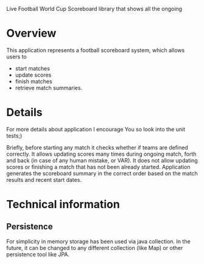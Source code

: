 Live Football World Cup Scoreboard library that shows all the ongoing

# Overview
This application represents a football scoreboard system, which allows users to 
- start matches
- update scores
- finish matches
- retrieve match summaries.

# Details

For more details about application I encourage You so look into the unit tests;)

Briefly, before starting any match it checks whether if teams are defined correctly.
It allows updating scores many times during ongoing match, forth and back (in case of any human mistake, or VAR).
It does not allow updating scores or finishing a match that has not been already started.
Application generates the scoreboard summary in the correct order based on the match results 
and recent start dates.

# Technical information

## Persistence
For simplicity in memory storage has been used via java collection.
In the future, it can be changed to any different collection (like Map) or other persistence tool like JPA.


 

